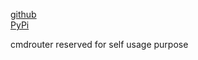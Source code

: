 
[github](https://github.com/eaybek/cmdrouter/)  
[PyPi](https://pypi.org/project/cmdrouter/)  

cmdrouter reserved for self usage purpose

